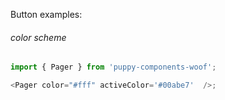 Button examples:

###### color scheme

```js
import { Pager } from 'puppy-components-woof';

<Pager color="#fff" activeColor='#00abe7'  />;
```
